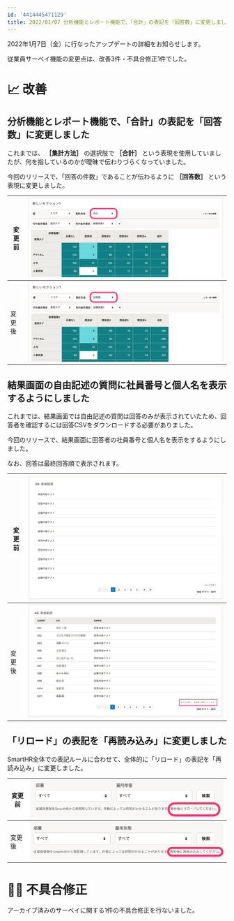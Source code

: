 ```yaml
---
id: '4414445471129'
title: 2022/01/07 分析機能とレポート機能で、「合計」の表記を「回答数」に変更しました 他3件
---
```

2022年1月7日（金）に行なったアップデートの詳細をお知らせします。

従業員サーベイ機能の変更点は、改善3件・不具合修正1件でした。

# 📈 改善

## 分析機能とレポート機能で、「合計」の表記を「回答数」に変更しました

これまでは、 **［集計方法］** の選択肢で **［合計］** という表現を使用していましたが、何を指しているのかが曖昧で伝わりづらくなっていました。

今回のリリースで、「回答の件数」であることが伝わるように **［回答数］** という表現に変更しました。

| 変更前 | ![](./148204179-0046483a-7927-4d6e-9ef0-51f24e0e88b5.png) |
| --- | --- |
| 変更後 | ![](./148200414-01a645f6-0b34-4be8-9786-af8e8fc9bc45.png) |

## 結果画面の自由記述の質問に社員番号と個人名を表示するようにしました

これまでは、結果画面では自由記述の質問は回答のみが表示されていたため、回答者を確認するには回答CSVをダウンロードする必要がありました。

今回のリリースで、結果画面に回答者の社員番号と個人名を表示をするようにしました。

なお、回答は最終回答順で表示されます。

| 変更前 | ![](./146872766-e2eedd12-4392-4159-82af-25c150c2614a.png) |
| --- | --- |
| 変更後 | ![](./upload_a04a08a7e844d18f7ada1fa284793c86.png) |

## 「リロード」の表記を「再読み込み」に変更しました

SmartHR全体での表記ルールに合わせて、全体的に「リロード」の表記を「再読み込み」に変更しました。

| 変更前 | ![](./148201579-8f9de868-8c36-46bf-9f00-990073fb7d07.png) |
| --- | --- |
| 変更後 | ![](./148337577-7bf72a2f-fd07-439b-be3e-bd5f113e7860.png) |

# 👨‍⚕️ 不具合修正

アーカイブ済みのサーベイに関する1件の不具合修正を行ないました。
